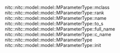 nitc::nitc::model::model::MParameterType::mclass
nitc::nitc::model::model::MParameterType::rank
nitc::nitc::model::model::MParameterType::name
nitc::nitc::model::model::MParameterType::to_s
nitc::nitc::model::model::MParameterType::full_name
nitc::nitc::model::model::MParameterType::c_name
nitc::nitc::model::model::MParameterType
nitc::nitc::model::model::MParameterType::init